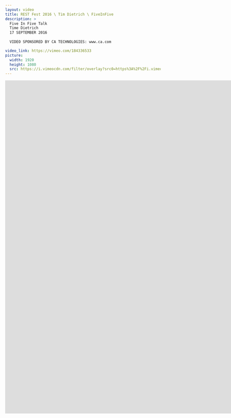 ```yaml
---
layout: video
title: REST Fest 2016 \ Tim Dietrich \ FiveInFive
description: >
  Five In Five Talk
  Time Dietrich
  17 SEPTEMBER 2016
  
  VIDEO SPONSORED BY CA TECHNOLOGIES: www.ca.com

video_link: https://vimeo.com/184336533
picture:
  width: 1920
  height: 1080
  src: https://i.vimeocdn.com/filter/overlay?src0=https%3A%2F%2Fi.vimeocdn.com%2Fvideo%2F593748946_1920x1080.jpg&src1=http%3A%2F%2Ff.vimeocdn.com%2Fp%2Fimages%2Fcrawler_play.png
---
```

<iframe src="https://player.vimeo.com/video/184336533?title=0&byline=0&portrait=0&badge=0&autopause=0&player_id=0" width="1920" height="1080" frameborder="0" title="REST Fest 2016 \ Tim Dietrich \ FiveInFive" webkitallowfullscreen mozallowfullscreen allowfullscreen></iframe>